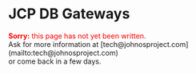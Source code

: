 # JCP DB Gateways

<div style="color: red"><b>Sorry:</b> this page has not yet been written.</div>
Ask for more information at [tech@johnosproject.com](mailto:tech@johnosproject.com)<br/>
or come back in a few days.
